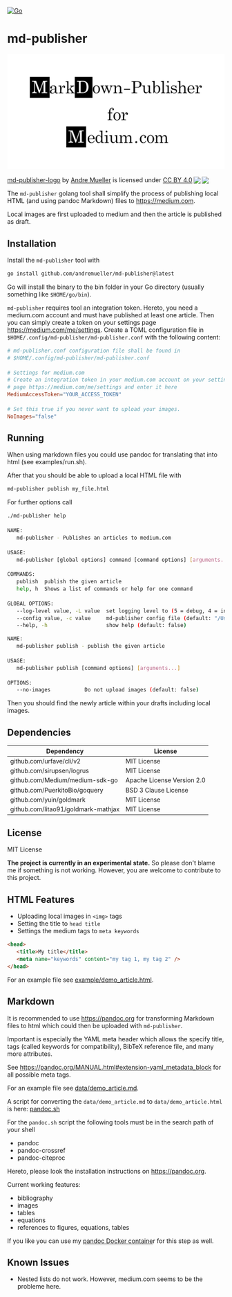 [![Go](https://github.com/andremueller/md-publisher/actions/workflows/go.yml/badge.svg)](https://github.com/andremueller/md-publisher/actions/workflows/go.yml)

# md-publisher

![md-publisher Logo](logo/md-publisher.png)

<p xmlns:dct="http://purl.org/dc/terms/" xmlns:cc="http://creativecommons.org/ns#" class="license-text"><a rel="cc:attributionURL" property="dct:title" href="https://github.com/andremueller/md-publisher/blob/master/logo/md-publisher.svg">md-publisher-logo</a> by <a rel="cc:attributionURL dct:creator" property="cc:attributionName" href="www.kiwisound.de">Andre Mueller</a> is licensed under <a rel="license" href="https://creativecommons.org/licenses/by/4.0">CC BY 4.0<img style="height:22px!important;margin-left:3px;vertical-align:text-bottom;" src="https://mirrors.creativecommons.org/presskit/icons/cc.svg?ref=chooser-v1" /><img style="height:22px!important;margin-left:3px;vertical-align:text-bottom;" src="https://mirrors.creativecommons.org/presskit/icons/by.svg?ref=chooser-v1" /></a></p>

The `md-publisher` golang tool shall simplify the process of publishing local HTML (and
using pandoc Markdown) files to https://medium.com.

Local images are first uploaded to medium and then the article is published as
draft.

## Installation

Install the `md-publisher` tool with

```bash
go install github.com/andremueller/md-publisher@latest
```

Go will install the binary to the bin folder in your Go directory (usually something like `$HOME/go/bin`).

`md-publisher` requires tool an integration token. Hereto, you need a medium.com account and must have published at least one article. Then you can simply create a token on your settings page <https://medium.com/me/settings>.
Create a TOML configuration file in `$HOME/.config/md-publisher/md-publisher.conf` with the following content:

```toml
# md-publisher.conf configuration file shall be found in
# $HOME/.config/md-publisher/md-publisher.conf

# Settings for medium.com
# Create an integration token in your medium.com account on your settings
# page https://medium.com/me/settings and enter it here
MediumAccessToken="YOUR_ACCESS_TOKEN"

# Set this true if you never want to upload your images.
NoImages="false"

```

## Running

When using markdown files you could use pandoc for translating that into html (see examples/run.sh).

After that you should be able to upload a local HTML file with

```bash
md-publisher publish my_file.html
```

For further options call

```bash
./md-publisher help

NAME:
   md-publisher - Publishes an articles to medium.com

USAGE:
   md-publisher [global options] command [command options] [arguments...]

COMMANDS:
   publish  publish the given article
   help, h  Shows a list of commands or help for one command

GLOBAL OPTIONS:
   --log-level value, -L value  set logging level to (5 = debug, 4 = info, 3 = warn, 2 = error, 1 = fatal (default: 5)
   --config value, -c value     md-publisher config file (default: "/Users/muellera/.config/md-publisher/md-publisher.conf")
   --help, -h                   show help (default: false)
```

```bash
NAME:
   md-publisher publish - publish the given article

USAGE:
   md-publisher publish [command options] [arguments...]

OPTIONS:
   --no-images           Do not upload images (default: false)
```

Then you should find the newly article within your drafts including local images.

## Dependencies

| Dependency                          | License                    |
| ----------------------------------- | -------------------------- |
| github.com/urfave/cli/v2            | MIT License                |
| github.com/sirupsen/logrus          | MIT License                |
| github.com/Medium/medium-sdk-go     | Apache License Version 2.0 |
| github.com/PuerkitoBio/goquery      | BSD 3 Clause License       |
| github.com/yuin/goldmark            | MIT License                |
| github.com/litao91/goldmark-mathjax | MIT License                |

## License

MIT License

**The project is currently in an experimental state.**
So please don't blame me if something is not working. However, you are welcome to contribute to this project.

## HTML Features

- Uploading local images in `<img>` tags
- Setting the title to `head title`
- Settings the medium tags to `meta keywords`

```html
<head>
   <title>My title</title>
   <meta name="keywords" content="my tag 1, my tag 2" />
</head>
```

For an example file see [example/demo_article.html](example/demo_article.html).

## Markdown

It is recommended to use https://pandoc.org for transforming Markdown files to
html which could then be uploaded with `md-publisher`.

Important is especially the YAML meta header which allows the specify title, tags (called keywords for
compatibility), BibTeX reference file, and many more attributes.

See https://pandoc.org/MANUAL.html#extension-yaml_metadata_block for all possible meta tags.

For an example file see [data/demo_article.md](data/demo_article.md).

A script for converting the `data/demo_article.md` to `data/demo_article.html` is here:
[pandoc.sh](pandoc.sh)

For the `pandoc.sh` script the following tools must be in the search path of your shell

- pandoc
- pandoc-crossref
- pandoc-citeproc

Hereto, please look the installation instructions on <https://pandoc.org>.

Current working features:

- bibliography
- images
- tables
- equations
- references to figures, equations, tables

If you like you can use my [pandoc Docker containe](https://github.com/andremueller/pandoc-docker)r for this step as well.

## Known Issues

- Nested lists do not work. However, medium.com seems to be the probleme here.
